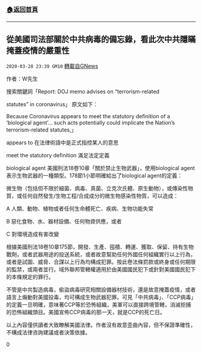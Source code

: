 ###  [:house:返回首頁](https://github.com/ourhimalayas/txt)
---

## 從美國司法部關於中共病毒的備忘錄，看此次中共隱瞞掩蓋疫情的嚴重性
`2020-03-28 23:39 GM10` [轉載自GNews](https://gnews.org/zh-hant/155644/)

作者：W先生

搜索關鍵詞「Report: DOJ memo advises on “terrorism-related

statutes” in coronavirus」 原文如下：

Because Coronavirus appears to meet the statutory definition of a ‘biological agent’… such acts potentially could implicate the Nation’s terrorism-related statutes,」

appears to 在法律術語中是正式指控某人的意思

meet the statutory definition 滿足法定定義

biological agent 美國刑法18卷10章「關於禁止生物武器」，使用biological agent表示生物武器的一種類型。178節1小節明確給出了biological agent的定義：

微生物（包括但不限於細菌、病毒、真菌、立克次氏體、原生動物），或傳染性物質，或任何自然發生/生物工程/合成成分的微生物感染性物質，可以造成：

A 人類、動物、植物或者任何生命體死亡、疾病、生物功能失常

B 惡化食物、水、器材設備、任何物資供應，或者

C 對環境造成有害改變

根據美國刑法18卷10章175節，開發、生產、囤積、轉運、獲取、保留、持有生物戰劑，或者武器用途的投送系統，或者故意幫助任何外國任何組織實行以上行為，或者是試圖、威脅、合謀以上行為均構成犯罪。按此卷法條罰款或終身或任何期限的監禁，或兩者並行。域外聯邦管轄權適用於由美國國民犯下或針對美國國民犯下的本條規定的罪行。

不管是中共製造病毒，偷盜病毒研究相關設備器材技術，還是故意掩蓋疫情，或者語言上煽動對美國投毒，均可構成生物武器犯罪。可見「中共病毒」、「CCP病毒」的定義一旦明確，意味著CCP等於恐怖組織，美軍可以直接跨境管轄，消滅拒捕的恐怖組織頭目。美國宣佈CCP病毒的那一天，就是CCP的死亡日。

以上內容僅供讀者大致瞭解美國法律。作者沒有故意歪曲內容，但不保證準確性，不構成法律咨詢建議或者決策依據。

0
